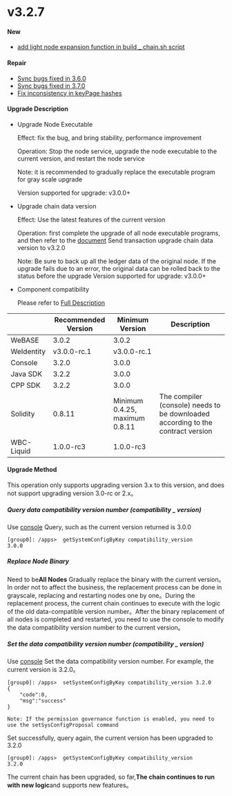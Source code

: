 # v3.2.7

#### New

* [add light node expansion function in build _ chain.sh script](https://github.com/FISCO-BCOS/FISCO-BCOS/pull/4348)

#### Repair

* [Sync bugs fixed in 3.6.0](https://github.com/FISCO-BCOS/FISCO-BCOS/pull/4237)
* [Sync bugs fixed in 3.7.0](https://github.com/FISCO-BCOS/FISCO-BCOS/pull/4364)
* [Fix inconsistency in keyPage hashes](https://github.com/FISCO-BCOS/FISCO-BCOS/pull/4230)

#### Upgrade Description

* Upgrade Node Executable

  Effect: fix the bug, and bring stability, performance improvement

  Operation: Stop the node service, upgrade the node executable to the current version, and restart the node service

  Note: it is recommended to gradually replace the executable program for gray scale upgrade

  Version supported for upgrade: v3.0.0+

* Upgrade chain data version

  Effect: Use the latest features of the current version

  Operation: first complete the upgrade of all node executable programs, and then refer to the [document](https://fisco-bcos-doc.readthedocs.io/zh_CN/latest/docs/introduction/change_log/3_2_1.html#id5)
  Send transaction upgrade chain data version to v3.2.0

  Note: Be sure to back up all the ledger data of the original node. If the upgrade fails due to an error, the original data can be rolled back to the status before the upgrade
  Version supported for upgrade: v3.0.0+

* Component compatibility

  Please refer to [Full Description](https://fisco-bcos-documentation.readthedocs.io/zh_CN/latest/docs/compatibility.html)

|            | Recommended Version| Minimum Version| Description|
|------------|-------------|---------------------|-------------------|
| WeBASE     | 3.0.2       | 3.0.2               |                   |
| WeIdentity | v3.0.0-rc.1 | v3.0.0-rc.1         |                   |
| Console    | 3.2.0       | 3.0.0               |                   |
| Java SDK   | 3.2.2       | 3.0.0               |                   |
| CPP SDK    | 3.2.2       | 3.0.0               |                   |
| Solidity   | 0.8.11      | Minimum 0.4.25, maximum 0.8.11| The compiler (console) needs to be downloaded according to the contract version|
| WBC-Liquid | 1.0.0-rc3   | 1.0.0-rc3           |                   |

#### Upgrade Method

This operation only supports upgrading version 3.x to this version, and does not support upgrading version 3.0-rc or 2.x。

##### Query data compatibility version number (compatibility _ version)

Use [console](https://fisco-bcos-doc.readthedocs.io/zh_CN/latest/docs/operation_and_maintenance/console/console_commands.html#getsystemconfigbykey)
Query, such as the current version returned is 3.0.0

``` 
[group0]: /apps>  getSystemConfigByKey compatibility_version
3.0.0
```

##### Replace Node Binary

Need to be**All Nodes**
Gradually replace the binary with the current version。In order not to affect the business, the replacement process can be done in grayscale, replacing and restarting nodes one by one。During the replacement process, the current chain continues to execute with the logic of the old data-compatible version number。After the binary replacement of all nodes is completed and restarted, you need to use the console to modify the data compatibility version number to the current version。

##### Set the data compatibility version number (compatibility _ version)

Use [console](https://fisco-bcos-doc.readthedocs.io/zh_CN/latest/docs/operation_and_maintenance/console/console_commands.html#setsystemconfigbykey)
Set the data compatibility version number. For example, the current version is 3.2.0。

```
[group0]: /apps>  setSystemConfigByKey compatibility_version 3.2.0
{
    "code":0,
    "msg":"success"
}

Note: If the permission governance function is enabled, you need to use the setSysConfigProposal command
```

Set successfully, query again, the current version has been upgraded to 3.2.0

``` 
[group0]: /apps>  getSystemConfigByKey compatibility_version
3.2.0
```

The current chain has been upgraded, so far,**The chain continues to run with new logic**and supports new features。